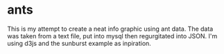 ants
====

This is my attempt to create a neat info graphic using ant data.  The data was taken from a text file, put into mysql then regurgitated into JSON.  I'm using d3js and the sunburst example as inpiration.

